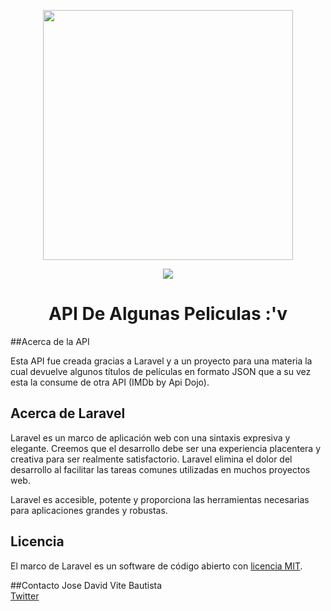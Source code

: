 <p align="center"><a href="https://laravel.com" target="_blank"><img src="https://raw.githubusercontent.com/laravel/art/master/logo-lockup/5%20SVG/2%20CMYK/1%20Full%20Color/laravel-logolockup-cmyk-red.svg" width="400"></a></p>
<center><img src="https://i.pinimg.com/originals/e2/c3/51/e2c351ec8615647084ee85687b8c9132.gif"></center>

<center><h1><b>API De Algunas Peliculas :'v</b></h1></center>

##Acerca de la API

Esta API fue creada gracias a Laravel y a un proyecto para una materia la cual devuelve algunos títulos de películas en formato JSON que a su vez esta la consume de otra API (IMDb by Api Dojo).

## Acerca de Laravel

Laravel es un marco de aplicación web con una sintaxis expresiva y elegante. Creemos que el desarrollo debe ser una experiencia placentera y creativa para ser realmente satisfactorio. Laravel elimina el dolor del desarrollo al facilitar las tareas comunes utilizadas en muchos proyectos web.

Laravel es accesible, potente y proporciona las herramientas necesarias para aplicaciones grandes y robustas.

## Licencia

El marco de Laravel es un software de código abierto con [licencia MIT](https://opensource.org/licenses/MIT).

##Contacto
Jose David Vite Bautista <br>
[Twitter](https://twitter.com/Zeiya24)
